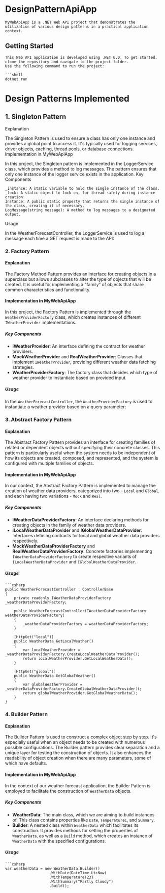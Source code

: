 ﻿# DesignPatternApiApp

    MyWebApiApp is a .NET Web API project that demonstrates the utilization of various design patterns in a practical application context.

## Getting Started

    This Web API application is developed using .NET 6.0. To get started, clone the repository and navigate to the project folder. 
    Use the following command to run the project:

    ```shell
    dotnet run




# Design Patterns Implemented
## 1. Singleton Pattern
Explanation

The Singleton Pattern is used to ensure a class has only one instance and provides a global point to access it. It's typically used for logging services, driver objects, caching, thread pools, or database connections.
Implementation in MyWebApiApp

In this project, the Singleton pattern is implemented in the LoggerService class, which provides a method to log messages. The pattern ensures that only one instance of the logger service exists in the application.
Key Components

    _instance: A static variable to hold the single instance of the class.
    _lock: A static object to lock on, for thread safety during instance creation.
    Instance: A public static property that returns the single instance of the class, creating it if necessary.
    LogMessage(string message): A method to log messages to a designated output.

Usage

In the WeatherForecastController, the LoggerService is used to log a message each time a GET request is made to the API:

### 2. Factory Pattern

#### Explanation
The Factory Method Pattern provides an interface for creating objects in a superclass but allows subclasses to alter the type of objects that will be created. It is useful for implementing a "family" of objects that share common characteristics and functionality.

#### Implementation in MyWebApiApp

In this project, the Factory Pattern is implemented through the `WeatherProviderFactory` class, which creates instances of different `IWeatherProvider` implementations.

##### Key Components

- **IWeatherProvider**: An interface defining the contract for weather providers.
- **MockWeatherProvider** and **RealWeatherProvider**: Classes that implement `IWeatherProvider`, providing different weather data fetching strategies.
- **WeatherProviderFactory**: The factory class that decides which type of weather provider to instantiate based on provided input.

##### Usage

In the `WeatherForecastController`, the `WeatherProviderFactory` is used to instantiate a weather provider based on a query parameter:
 
### 3. Abstract Factory Pattern

#### Explanation
The Abstract Factory Pattern provides an interface for creating families of related or dependent objects without specifying their concrete classes. This pattern is particularly useful when the system needs to be independent of how its objects are created, composed, and represented, and the system is configured with multiple families of objects.

#### Implementation in MyWebApiApp

In our context, the Abstract Factory Pattern is implemented to manage the creation of weather data providers, categorized into two - `Local` and `Global`, and each having two variations - `Mock` and `Real`.

##### Key Components

- **IWeatherDataProviderFactory**: An interface declaring methods for creating objects in the family of weather data providers.
- **ILocalWeatherDataProvider** and **IGlobalWeatherDataProvider**: Interfaces defining contracts for local and global weather data providers respectively.
- **MockWeatherDataProviderFactory** and **RealWeatherDataProviderFactory**: Concrete factories implementing `IWeatherDataProviderFactory` to create respective variants of `ILocalWeatherDataProvider` and `IGlobalWeatherDataProvider`.

##### Usage

    ```csharp
    public WeatherForecastController : ControllerBase
    {
        private readonly IWeatherDataProviderFactory _weatherDataProviderFactory;

        public WeatherForecastController(IWeatherDataProviderFactory weatherDataProviderFactory)
        {
            _weatherDataProviderFactory = weatherDataProviderFactory;
        }

        [HttpGet("local")]
        public WeatherData GetLocalWeather()
        {
            var localWeatherProvider = _weatherDataProviderFactory.CreateLocalWeatherDataProvider();
            return localWeatherProvider.GetLocalWeatherData();
        }

        [HttpGet("global")]
        public WeatherData GetGlobalWeather()
        {
            var globalWeatherProvider = _weatherDataProviderFactory.CreateGlobalWeatherDataProvider();
            return globalWeatherProvider.GetGlobalWeatherData();
        }
    }

### 4. Builder Pattern

#### Explanation
The Builder Pattern is used to construct a complex object step by step. It's especially useful when an object needs to be created with numerous possible configurations. The Builder pattern provides clear separation and a unique layer for testing the construction of objects. It also enhances the readability of object creation when there are many parameters, some of which have defaults.

#### Implementation in MyWebApiApp

In the context of our weather forecast application, the Builder Pattern is employed to facilitate the construction of `WeatherData` objects.

##### Key Components

- **WeatherData**: The main class, which we are aiming to build instances of. This class contains properties like `Date`, `TemperatureC`, and `Summary`.
- **Builder**: A nested class within `WeatherData` which facilitates its construction. It provides methods for setting the properties of `WeatherData`, as well as a `Build` method, which creates an instance of `WeatherData` with the specified configurations.

##### Usage

    ```csharp
    var weatherData = new WeatherData.Builder()
                        .WithDate(DateTime.UtcNow)
                        .WithTemperature(23)
                        .WithSummary("Partly Cloudy")
                        .Build();
